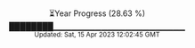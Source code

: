 <p align="center">
⏳Year Progress (28.63 %) <br>
████████▁▁▁▁▁▁▁▁▁▁▁▁▁▁▁▁▁▁▁▁▁▁ <br>
<sub>Updated: Sat, 15 Apr 2023 12:02:45 GMT</sub>
</p>

